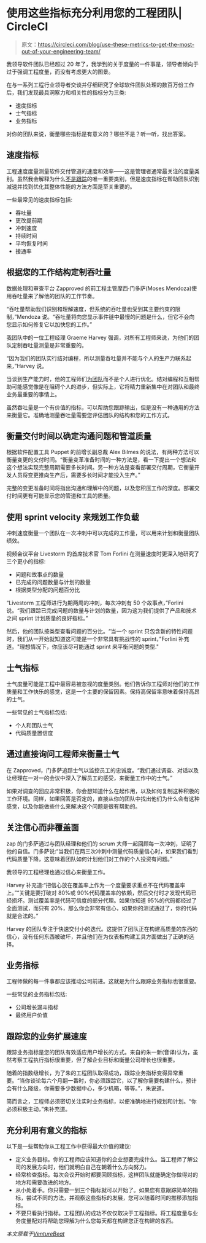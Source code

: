 # 使用这些指标充分利用您的工程团队| CircleCI

> 原文：<https://circleci.com/blog/use-these-metrics-to-get-the-most-out-of-your-engineering-team/>

我领导软件团队已经超过 20 年了，我学到的关于度量的一件事是，领导者倾向于过于强调工程度量，而没有考虑更大的图景。

在与一系列工程行业领导者交谈并仔细研究了全球软件团队处理的数百万份工作后，我们发现最具洞察力和相关性的指标分为三类:

*   速度指标
*   士气指标
*   业务指标

对你的团队来说，衡量哪些指标是有意义的？哪些不是？听一听，找出答案。

## 速度指标

工程速度度量测量软件交付管道的速度和效率——这是管理者通常最关注的度量类别。虽然我会解释为什么[不是跟踪](https://circleci.com/blog/engineering-metrics/)的唯一重要类别，但是速度指标在帮助团队识别减速并找到优化其整体性能的方法方面是至关重要的。

一些最常见的速度指标包括:

*   吞吐量
*   更改提前期
*   冲刺速度
*   持续时间
*   平均恢复时间
*   接通率

## 根据您的工作结构定制吞吐量

数据处理和审查平台 Zapproved 的前工程主管摩西·门多萨(Moses Mendoza)使用吞吐量来了解他的团队的工作节奏。

“吞吐量帮助我们识别和理解速度，但系统的吞吐量也受到其主要约束的限制，”Mendoza 说。“吞吐量将向您显示事件链中最慢的问题是什么，但它不会向您显示如何修复它以加快您的工作。”

我团队中的一位工程经理 Graeme Harvey 强调，对所有工程师来说，为他们的团队定制吞吐量测量是非常重要的。

“因为我们的团队实行结对编程，所以测量吞吐量并不能与个人的生产力联系起来，”Harvey 说。

当谈到生产能力时，他的工程师们[为团队](https://circleci.com/blog/how-to-build-a-team-that-demands-metrics/)而不是个人进行优化。结对编程和互相帮助可能感觉像是在阻碍个人的进步，但实际上，它将精力重新集中在对团队和最终业务最重要的事情上。

虽然吞吐量是一个有价值的指标，可以帮助您跟踪输出，但是没有一种通用的方法来衡量它。准确地测量吞吐量需要您评估团队的结构和您的工作方式。

## 衡量交付时间以确定沟通问题和管道质量

根据软件配置工具 Puppet 的前增长副总裁 Alex Bilmes 的说法，有两种方法可以衡量变更的交付时间。“衡量变革准备时间的一种方法是，看一下提出一个想法和这个想法实现完整周期需要多长时间。另一种方法是查看部署交付周期，它衡量开发人员将变更推向生产后，需要多长时间才能投入生产。”

完整的变更准备时间将指出沟通和理解中的问题，以及您积压工作的深度。部署交付时间更有可能显示您的管道和工具的质量。

## 使用 sprint velocity 来规划工作负载

冲刺速度衡量一个团队在一次冲刺中可以完成的工作量，可以用来计划和衡量团队绩效。

视频会议平台 Livestorm 的首席技术官 Tom Forlini 在测量速度时更深入地研究了三个更小的指标:

*   问题和故事点的数量
*   已完成的问题数量与计划的数量
*   根据类型分配的问题百分比

“Livestorm 工程师进行为期两周的冲刺，每次冲刺有 50 个故事点，”Forlini 说。“我们跟踪已完成问题的数量与计划的数量，因为这为我们提供了产品和技术之间 sprint 计划质量的良好指标。”

然后，他的团队按类型查看问题的百分比。“当一个 sprint 只包含新的特性问题时，我们从一开始就知道这可能是一个非常具有挑战性的 sprint，”Forlini 补充道。"理想情况下，你应该尽可能通过 sprint 来平衡问题的类型."

## 士气指标

士气度量可能是工程中最容易被忽视的度量类别。他们告诉你工程师对他们的工作质量和工作快乐的感觉，这是一个主要的保留因素。保持高保留率意味着保持高昂的士气。

一些常见的士气指标包括:

*   个人和团队士气
*   代码质量置信度

## 通过直接询问工程师来衡量士气

在 Zapproved，门多萨追踪士气以监控员工的忠诚度。“我们通过调查、对话以及让经理在一对一的会议中深入了解员工的感受，来衡量工作中的士气。”

如果对调查的回应非常积极，你会想知道什么在起作用，以及如何复制这种积极的工作环境。同样，如果回答是否定的，直接从你的团队中找出他们为什么会有这种感觉，以及你能做些什么来解决这个问题是很有帮助的。

## 关注信心而非覆盖面

zap 的门多萨通过与团队经理和他们的 scrum 大师一起回顾每一次冲刺，证明了他的自信。门多萨说:“当我们在两三次冲刺中测量代码质量信心时，如果我们看到代码质量下降，这意味着团队如何计划他们对工作的个人投资有问题。”

我领导的工程经理也通过信心来衡量工作。

Harvey 补充道:“把信心放在覆盖率上作为一个度量要求重点不在代码覆盖率上。”“关键是要打破对 80%或 90%代码覆盖率的依赖，然后交付时才发现代码已经损坏。测试覆盖率是代码可信度的部分代理。如果你知道 95%的代码都经过了全面测试，而只有 20%，那么你会非常有信心，如果你的测试通过了，你的代码就是合法的。”

Harvey 的团队专注于快速交付小的迭代。这提供了团队正在构建高质量的东西的信心，没有任何东西被破坏，并且他们在为仪表板构建工具方面做出了正确的选择。

## 业务指标

工程师做的每一件事都应该推动公司前进。这就是为什么跟踪业务指标也很重要。

一些常见的业务指标包括:

*   公司增长漏斗指标
*   最终用户价值

## 跟踪您的业务扩展速度

跟踪业务指标是您的团队有效适应用户增长的方式。来自的朱一新(音译)认为，虽然考察工程执行指标很重要，但了解企业目标和衡量公司增长也很重要。

随着的指数级增长，为了朱的工程团队取得成功，跟踪业务指标变得异常重要。“当你谈论每六个月翻一番时，你必须跟踪它，以了解你需要构建什么，预计会有什么降级，你需要多少数据中心，多少机箱，等等。”，朱说道。

简而言之，工程师必须密切关注实时业务指标，以便准确地进行规划和计划。“你必须积极主动，”朱补充道。

## 充分利用有意义的指标

以下是一些帮助你从工程工作中获得最大价值的建议:

*   定义业务目标。你的工程师应该知道你的企业想要完成什么。当工程师了解公司的发展方向时，他们就明白自己在朝着什么方向努力。
*   经常检查指标。每次会议开始时都要回顾指标，这样团队就能确定你做得对的地方和需要改进的地方。
*   从小处着手。你只需要一到三个指标就可以开始了。如果您有意跟踪简单的指标，尝试不同的方法，并观察这些指标的发展，您可以随着时间的推移添加指标。
*   不要只看执行指标。工程团队的成功不仅仅取决于工程指标。将工程度量与业务度量配对将帮助您理解为什么您每天都在构建您正在构建的东西。

*本文原载于[VentureBeat](https://venturebeat.com/2021/07/18/use-these-metrics-to-get-the-most-out-of-your-engineering-team/)*